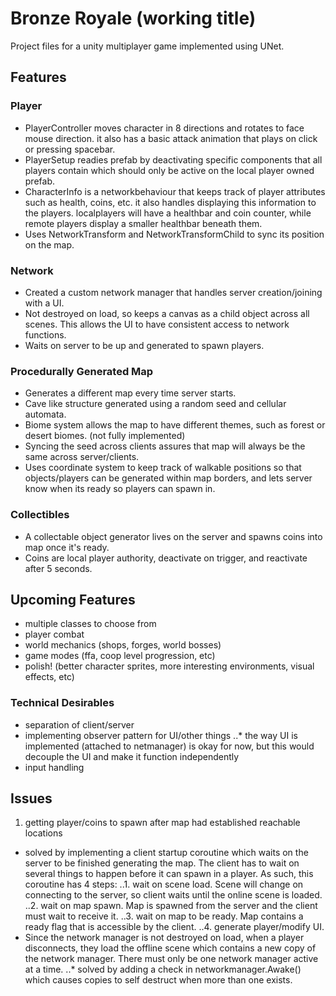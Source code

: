 # Bronze Royale (working title)

Project files for a unity multiplayer game implemented using UNet. 

## Features
### Player
- PlayerController moves character in 8 directions and rotates to face mouse direction. it also has a basic attack animation that plays on click or pressing spacebar.
- PlayerSetup readies prefab by deactivating specific components that all players contain which should only be active on the local player owned prefab.
- CharacterInfo is a networkbehaviour that keeps track of player attributes such as health, coins, etc. it also handles displaying this information to the players. localplayers will have a healthbar and coin counter, while remote players display a smaller healthbar beneath them.
- Uses NetworkTransform and NetworkTransformChild to sync its position on the map.

### Network
- Created a custom network manager that handles server creation/joining with a UI. 
- Not destroyed on load, so keeps a canvas as a child object across all scenes. This allows the UI to have consistent access to network functions.
- Waits on server to be up and generated to spawn players.

### Procedurally Generated Map
- Generates a different map every time server starts.
- Cave like structure generated using a random seed and cellular automata.
- Biome system allows the map to have different themes, such as forest or desert biomes. (not fully implemented)
- Syncing the seed across clients assures that map will always be the same across server/clients.
- Uses coordinate system to keep track of walkable positions so that objects/players can be generated within map borders, and lets server know when its ready so players can spawn in.

### Collectibles
- A collectable object generator lives on the server and spawns coins into map once it's ready.
- Coins are local player authority, deactivate on trigger, and reactivate after 5 seconds.

## Upcoming Features
- multiple classes to choose from
- player combat
- world mechanics (shops, forges, world bosses)
- game modes (ffa, coop level progression, etc)
- polish! (better character sprites, more interesting environments, visual effects, etc)

### Technical Desirables
- separation of client/server
- implementing observer pattern for UI/other things
..* the way UI is implemented (attached to netmanager) is okay for now, but this would decouple the UI and make it function independently
- input handling

## Issues
1. getting player/coins to spawn after map had established reachable locations
- solved by implementing a client startup coroutine which waits on the server to be finished generating the map. The client has to wait on several things to happen before it can spawn in a player. As such, this coroutine has 4 steps:
..1. wait on scene load. Scene will change on connecting to the server, so client waits until the online scene is loaded.
..2. wait on map spawn. Map is spawned from the server and the client must wait to receive it.
..3. wait on map to be ready. Map contains a ready flag that is accessible by the client.
..4. generate player/modify UI. 
- Since the network manager is not destroyed on load, when a player disconnects, they load the offline scene which contains a new copy of the network manager. There must only be one network manager active at a time.
..* solved by adding a check in networkmanager.Awake() which causes copies to self destruct when more than one exists.